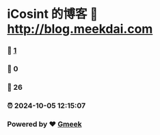 # iCosint 的博客 :link: http://blog.meekdai.com 
### :page_facing_up: [1](http://blog.meekdai.com/tag.html) 
### :speech_balloon: 0 
### :hibiscus: 26 
### :alarm_clock: 2024-10-05 12:15:07 
### Powered by :heart: [Gmeek](https://github.com/Meekdai/Gmeek)
